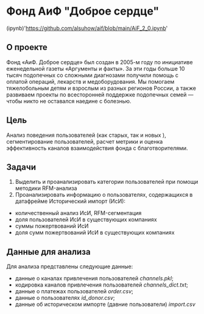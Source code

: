 # Фонд АиФ "Доброе сердце"

(ipynb)'https://github.com/alsuhow/aif/blob/main/AiF_2_0.ipynb'

## О проекте
Фонд «АиФ. Доброе сердце» был создан в 2005-м году по инициативе еженедельной газеты «Аргументы и факты». 
За эти годы больше 10 тысяч подопечных со сложными диагнозами получили помощь с оплатой операций, лекарств и медоборудования. 
Мы помогаем тяжелобольным детям и взрослым из разных регионов России, а также развиваем проекты по всесторонней поддержке подопечных семей — чтобы никто не оставался наедине с болезнью.

## Цель
Анализ поведения пользователей (как старых, так и новых ), сегментирование пользователей, расчет метрики и оценка эффективность каналов взаимодействия фонда с благотворителями.

## Задачи
1. Выделить и проанализировать категории пользователей при помощи методики RFM-анализа
2. Проанализировать информацию о пользователях, содержащихся в датафрейме Исторический импорт (ИсИ):
  - количественный анализ ИсИ, RFM-сегментация
  - доля пользователей ИсИ в существующих компаниях
  - суммы пожертвований ИсИ
  - доля сумм пожертвований ИсИ в существующих компаниях

## Данные для анализа
Для анализа представлены следующие данные:
* данные о каналах привлечения пользователей *channels.pkl*;
* кодировка каналов привлечения пользователей *channels_dict.txt*;
* данные о платежах пользователей *order.csv*;
* данные о пользователях *id_donor.csv*;
* данные об историческом импорте (давние пользователи) *import.csv*
